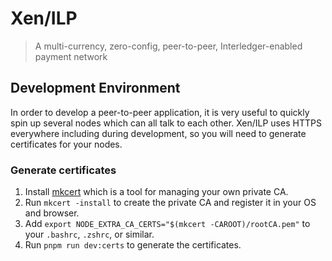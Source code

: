 # Xen/ILP

> A multi-currency, zero-config, peer-to-peer, Interledger-enabled payment network

## Development Environment

In order to develop a peer-to-peer application, it is very useful to quickly spin up several nodes which can all talk to each other. Xen/ILP uses HTTPS everywhere including during development, so you will need to generate certificates for your nodes.

### Generate certificates

1. Install [mkcert](https://github.com/FiloSottile/mkcert) which is a tool for managing your own private CA.
2. Run `mkcert -install` to create the private CA and register it in your OS and browser.
3. Add `export NODE_EXTRA_CA_CERTS="$(mkcert -CAROOT)/rootCA.pem"` to your `.bashrc`, `.zshrc`, or similar.
4. Run `pnpm run dev:certs` to generate the certificates.

